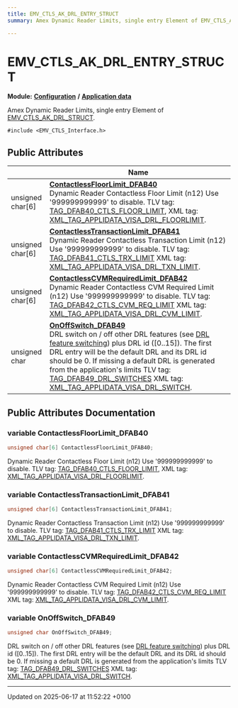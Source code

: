 ```yaml
---
title: EMV_CTLS_AK_DRL_ENTRY_STRUCT
summary: Amex Dynamic Reader Limits, single entry Element of EMV_CTLS_AK_DRL_STRUCT. 

---
```


# EMV_CTLS_AK_DRL_ENTRY_STRUCT

**Module:** **[Configuration](group___a_d_k___c_o_n_f_i_g_u_r_a_t_i_o_n.md)** **/** **[Application data](group___d_e_f___c_o_n_f___a_p_p_l_i.md)**



Amex Dynamic Reader Limits, single entry Element of [EMV_CTLS_AK_DRL_STRUCT](). 


`#include <EMV_CTLS_Interface.h>`

## Public Attributes

|                | Name           |
| -------------- | -------------- |
| unsigned char[6] | **[ContactlessFloorLimit_DFAB40](struct_e_m_v___c_t_l_s___a_k___d_r_l___e_n_t_r_y___s_t_r_u_c_t.md#variable-contactlessfloorlimit-dfab40)** <br>Dynamic Reader Contactless Floor Limit (n12)    Use '999999999999' to disable.    TLV tag: [TAG_DFAB40_CTLS_FLOOR_LIMIT](),    XML tag: [XML_TAG_APPLIDATA_VISA_DRL_FLOORLIMIT]().  |
| unsigned char[6] | **[ContactlessTransactionLimit_DFAB41](struct_e_m_v___c_t_l_s___a_k___d_r_l___e_n_t_r_y___s_t_r_u_c_t.md#variable-contactlesstransactionlimit-dfab41)** <br>Dynamic Reader Contactless Transaction Limit (n12)    Use '999999999999' to disable.    TLV tag: [TAG_DFAB41_CTLS_TRX_LIMIT]()   XML tag: [XML_TAG_APPLIDATA_VISA_DRL_TXN_LIMIT]().  |
| unsigned char[6] | **[ContactlessCVMRequiredLimit_DFAB42](struct_e_m_v___c_t_l_s___a_k___d_r_l___e_n_t_r_y___s_t_r_u_c_t.md#variable-contactlesscvmrequiredlimit-dfab42)** <br>Dynamic Reader Contactless CVM Required Limit (n12)    Use '999999999999' to disable.    TLV tag: [TAG_DFAB42_CTLS_CVM_REQ_LIMIT]()   XML tag: [XML_TAG_APPLIDATA_VISA_DRL_CVM_LIMIT]().  |
| unsigned char | **[OnOffSwitch_DFAB49](struct_e_m_v___c_t_l_s___a_k___d_r_l___e_n_t_r_y___s_t_r_u_c_t.md#variable-onoffswitch-dfab49)** <br>DRL switch on / off other DRL features (see [DRL feature switching]()) plus DRL id ([0..15]). The first DRL entry will be the default DRL and its DRL id should be 0. If missing a default DRL is generated from the application's limits    TLV tag: [TAG_DFAB49_DRL_SWITCHES]()   XML tag: [XML_TAG_APPLIDATA_VISA_DRL_SWITCH]().  |

## Public Attributes Documentation

### variable ContactlessFloorLimit_DFAB40

```cpp
unsigned char[6] ContactlessFloorLimit_DFAB40;
```

Dynamic Reader Contactless Floor Limit (n12)    Use '999999999999' to disable.    TLV tag: [TAG_DFAB40_CTLS_FLOOR_LIMIT](),    XML tag: [XML_TAG_APPLIDATA_VISA_DRL_FLOORLIMIT](). 

### variable ContactlessTransactionLimit_DFAB41

```cpp
unsigned char[6] ContactlessTransactionLimit_DFAB41;
```

Dynamic Reader Contactless Transaction Limit (n12)    Use '999999999999' to disable.    TLV tag: [TAG_DFAB41_CTLS_TRX_LIMIT]()   XML tag: [XML_TAG_APPLIDATA_VISA_DRL_TXN_LIMIT](). 

### variable ContactlessCVMRequiredLimit_DFAB42

```cpp
unsigned char[6] ContactlessCVMRequiredLimit_DFAB42;
```

Dynamic Reader Contactless CVM Required Limit (n12)    Use '999999999999' to disable.    TLV tag: [TAG_DFAB42_CTLS_CVM_REQ_LIMIT]()   XML tag: [XML_TAG_APPLIDATA_VISA_DRL_CVM_LIMIT](). 

### variable OnOffSwitch_DFAB49

```cpp
unsigned char OnOffSwitch_DFAB49;
```

DRL switch on / off other DRL features (see [DRL feature switching]()) plus DRL id ([0..15]). The first DRL entry will be the default DRL and its DRL id should be 0. If missing a default DRL is generated from the application's limits    TLV tag: [TAG_DFAB49_DRL_SWITCHES]()   XML tag: [XML_TAG_APPLIDATA_VISA_DRL_SWITCH](). 

-------------------------------

Updated on 2025-06-17 at 11:52:22 +0100